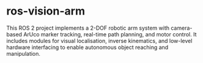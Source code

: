 # ros-vision-arm
This ROS 2 project implements a 2-DOF robotic arm system with camera-based ArUco marker tracking, real-time path planning, and motor control. It includes modules for visual localisation, inverse kinematics, and low-level hardware interfacing to enable autonomous object reaching and manipulation.
